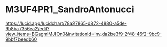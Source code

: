 # M3UF4PR1_SandroAntonucci

https://lucid.app/lucidchart/78a27865-d872-4880-a5de-9b8ba7356ea2/edit?view_items=BGagmlMJIOn0&invitationId=inv_da2be3f9-2f48-46f2-9bc9-9bbf7beedb60
